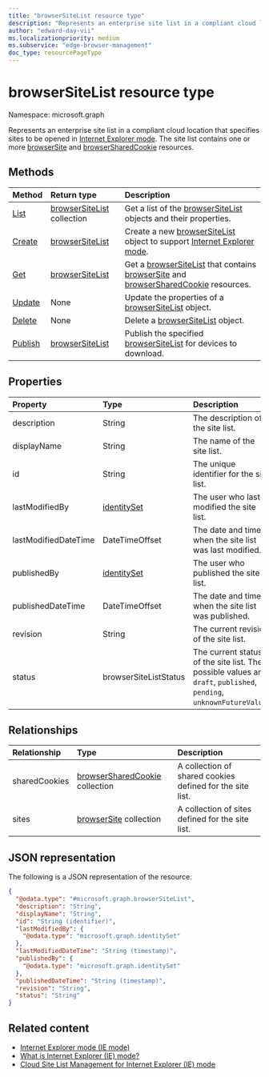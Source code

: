 ```yaml
---
title: "browserSiteList resource type"
description: "Represents an enterprise site list in a compliant cloud location that specifies sites to be opened in Internet Explorer mode."
author: "edward-day-vii"
ms.localizationpriority: medium
ms.subservice: "edge-browser-management"
doc_type: resourcePageType
---
```


# browserSiteList resource type

Namespace: microsoft.graph

Represents an enterprise site list in a compliant cloud location that specifies sites to be opened in [Internet Explorer mode](/deployedge/edge-ie-mode). The site list contains one or more [browserSite](../resources/browsersite.md) and [browserSharedCookie](../resources/browsersharedcookie.md) resources.

## Methods
|Method|Return type|Description|
|:---|:---|:---|
|[List](../api/internetexplorermode-list-sitelists.md)|[browserSiteList](../resources/browsersitelist.md) collection|Get a list of the [browserSiteList](../resources/browsersitelist.md) objects and their properties.|
|[Create](../api/internetexplorermode-post-sitelists.md)|[browserSiteList](../resources/browsersitelist.md)|Create a new [browserSiteList](../resources/browsersitelist.md) object to support [Internet Explorer mode](/deployedge/edge-ie-mode).|
|[Get](../api/browsersitelist-get.md)|[browserSiteList](../resources/browsersitelist.md)|Get a [browserSiteList](../resources/browsersitelist.md) that contains [browserSite](../resources/browsersite.md) and [browserSharedCookie](../resources/browsersharedcookie.md) resources.|
|[Update](../api/browsersitelist-update.md)|None|Update the properties of a [browserSiteList](../resources/browsersitelist.md) object.|
|[Delete](../api/internetexplorermode-delete-sitelists.md)|None|Delete a [browserSiteList](../resources/browsersitelist.md) object.|
|[Publish](../api/browsersitelist-publish.md)|[browserSiteList](../resources/browsersitelist.md)|Publish the specified [browserSiteList](../resources/browsersitelist.md) for devices to download.|

## Properties
|Property|Type|Description|
|:---|:---|:---|
|description|String|The description of the site list.|
|displayName|String|The name of the site list.|
|id|String|The unique identifier for the site list.|
|lastModifiedBy|[identitySet](../resources/identityset.md)|The user who last modified the site list.|
|lastModifiedDateTime|DateTimeOffset|The date and time when the site list was last modified.|
|publishedBy|[identitySet](../resources/identityset.md)|The user who published the site list.|
|publishedDateTime|DateTimeOffset|The date and time when the site list was published.|
|revision|String|The current revision of the site list.|
|status|browserSiteListStatus|The current status of the site list. The possible values are: `draft`, `published`, `pending`, `unknownFutureValue`.|

## Relationships
|Relationship|Type|Description|
|:---|:---|:---|
|sharedCookies|[browserSharedCookie](../resources/browsersharedcookie.md) collection|A collection of shared cookies defined for the site list.|
|sites|[browserSite](../resources/browsersite.md) collection|A collection of sites defined for the site list.|

## JSON representation
The following is a JSON representation of the resource.
<!-- {
  "blockType": "resource",
  "keyProperty": "id",
  "@odata.type": "microsoft.graph.browserSiteList",
  "openType": false
}
-->
``` json
{
  "@odata.type": "#microsoft.graph.browserSiteList",
  "description": "String",
  "displayName": "String",
  "id": "String (identifier)",
  "lastModifiedBy": {
    "@odata.type": "microsoft.graph.identitySet"
  },
  "lastModifiedDateTime": "String (timestamp)",
  "publishedBy": {
    "@odata.type": "microsoft.graph.identitySet"
  },
  "publishedDateTime": "String (timestamp)",
  "revision": "String",
  "status": "String"
}
```

## Related content

- [Internet Explorer mode (IE mode)](https://www.microsoft.com/edge/business/ie-mode)
- [What is Internet Explorer (IE) mode?](/deployedge/edge-ie-mode)
- [Cloud Site List Management for Internet Explorer (IE) mode](/deployedge/edge-ie-mode-cloud-site-list-mgmt)
